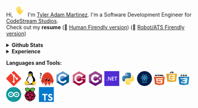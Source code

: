 
Hi, <img src="Assets/GIFs/WAVING_HAND_TRANSPARENT.gif" alt="Waving Hand git" height="32"/> I'm <a href="https://www.linkedin.com/in/tyleradammartinez/">Tyler Adam Martinez</a>. I'm a Software Development Engineer for <a href="https://www.codestreamstudios.com/">CodeStream Studios</a>.
<br> Check out my **resume** 
(🙋 <a href="Assets/Resumes/Resume-2022-InPerson.pdf">Human Firendly version</a>) 
(🤖 <a href="Assets/Resumes/Resume-2022-InPerson.pdf">Robot/ATS Firendly version</a>)

<details>
  <summary><b>Github Stats </b></summary>
  <!-- <p align="center">
    <img src="https://github-profile-summary-cards.vercel.app/api/cards/profile-details?username=tyleradammartinez&theme=github" alt="Tyler Adam Martinez's Github Contributions Stats" height="200" width="500"/>
  </p> -->
  <p align="center">
    <img src="https://github-readme-stats.vercel.app/api?username=tyleradammartinez&show_icons=true&hide_border=true&&count_private=true&include_all_commits=true&theme=github_light" alt="Tyler Adam Martinez's Github General Stats" height="200" width="500" />
  </p>
  <p align="center">
    <img alt="Tyler Adam Martinez's Top Langs" src="https://github-readme-stats.vercel.app/api/top-langs/?username=tyleradammartinez&langs_count=8&hide=ejs,php,hack,css,html,matlab&theme=github_light&layout=compact&hide_border=true" height="200" width="500" />
    </p>
</details>
<details>
  <summary><b>Experience</b></summary>
    <img src="Assets/LinkedIn_Images/banner_before_01-07-2022.jpeg" alt="UNT Robotics Competition Meeting" />
  <pre>
  - 👨🏻‍💻 <a href="https://www.codestreamstudios.com/">CodeStream Studios</a> Software Development Engineer (3 month)
  - 👨🏻‍🏫 <a href="https://www.codestreamstudios.com/">CodeStream Studios</a> Coding Instructor (8 months)
  - 👨🏻‍💼 <a href="https://unthackathon.com/">HackUNT</a> Officer (9 months)
  - 🌐 <a href="https://www.ntdaily.com/">NTDaily</a> Webmaster (2 years)
  - 🙋🏻‍♂️ <a href="https://engineering.unt.edu/">UNT</a> Robotics Tutor (1 year 10 months)
  - 💰 <a href="https://www.untrobotics.com/">UNT Robotics</a> Treasurer (2 years)
  - 🤖 <a href="https://www.untrobotics.com/">UNT Robotics</a> Competition Robotics (4 years)</pre>

</details>

**Languages and Tools:**  

<p align="left">
<img width="40" height="40" src="Assets/Icons/git.svg">
<img width="40" height="40" src="Assets/Icons/linux.svg">
<img width="40" height="40" src="Assets/Icons/ferris.svg">
<img width="40" height="40" src="Assets/Icons/c.svg">
<img width="40" height="40" src="Assets/Icons/cpp.svg">
<img width="40" height="40" src="Assets/Icons/csharp.svg">
<img width="40" height="40" src="Assets/Icons/net.svg">
<img width="40" height="40" src="Assets/Icons/python.svg">
<img width="40" height="40" src="Assets/Icons/react.svg">
<img width="100" height="40" src="Assets/Icons/basic-web.svg">
<img width="40" height="40" src="Assets/Icons/arduino.svg">
<img width="40" height="40" src="Assets/Icons/raspberrypi.svg">
<img width="40" height="40" src="https://raw.githubusercontent.com/github/explore/80688e429a7d4ef2fca1e82350fe8e3517d3494d/topics/typescript/typescript.png">

